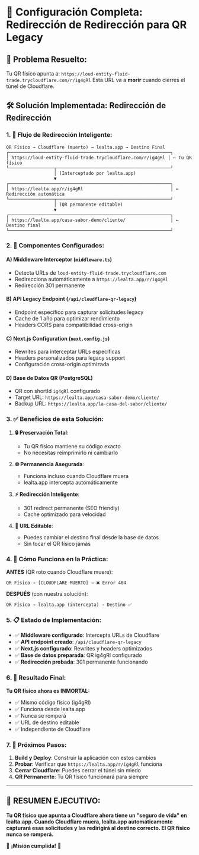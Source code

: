 # 🔄 Configuración Completa: Redirección de Redirección para QR Legacy

## 🎯 Problema Resuelto:
Tu QR físico apunta a: `https://loud-entity-fluid-trade.trycloudflare.com/r/ig4gRl`
Esta URL va a **morir** cuando cierres el túnel de Cloudflare.

## 🛠️ Solución Implementada: **Redirección de Redirección**

### 1. 🔗 Flujo de Redirección Inteligente:
```
QR Físico → Cloudflare (muerto) → lealta.app → Destino Final
┌─────────────────────────────────────────────────────────────┐
│ https://loud-entity-fluid-trade.trycloudflare.com/r/ig4gRl │ ← Tu QR físico
└─────────────────┬───────────────────────────────────────────┘
                  │ (Interceptado por lealta.app)
                  ▼
┌─────────────────────────────────────────────────────────────┐
│ https://lealta.app/r/ig4gRl                                 │ ← Redirección automática
└─────────────────┬───────────────────────────────────────────┘
                  │ (QR permanente editable)
                  ▼
┌─────────────────────────────────────────────────────────────┐
│ https://lealta.app/casa-sabor-demo/cliente/                 │ ← Destino final
└─────────────────────────────────────────────────────────────┘
```

### 2. 🔧 Componentes Configurados:

#### A) **Middleware Interceptor** (`middleware.ts`)
- Detecta URLs de `loud-entity-fluid-trade.trycloudflare.com`
- Redirecciona automáticamente a `https://lealta.app/r/ig4gRl`
- Redirección 301 permanente

#### B) **API Legacy Endpoint** (`/api/cloudflare-qr-legacy`)
- Endpoint específico para capturar solicitudes legacy
- Cache de 1 año para optimizar rendimiento
- Headers CORS para compatibilidad cross-origin

#### C) **Next.js Configuration** (`next.config.js`)
- Rewrites para interceptar URLs específicas
- Headers personalizados para legacy support
- Configuración cross-origin optimizada

#### D) **Base de Datos QR** (PostgreSQL)
- QR con shortId `ig4gRl` configurado
- Target URL: `https://lealta.app/casa-sabor-demo/cliente/`
- Backup URL: `https://lealta.app/la-casa-del-sabor/cliente/`

### 3. ✅ Beneficios de esta Solución:

1. **🔒 Preservación Total**:
   - Tu QR físico mantiene su código exacto
   - No necesitas reimprimirlo ni cambiarlo

2. **🌐 Permanencia Asegurada**:
   - Funciona incluso cuando Cloudflare muera
   - lealta.app intercepta automáticamente

3. **⚡ Redirección Inteligente**:
   - 301 redirect permanente (SEO friendly)
   - Cache optimizado para velocidad

4. **🎯 URL Editable**:
   - Puedes cambiar el destino final desde la base de datos
   - Sin tocar el QR físico jamás

### 4. 🧪 Cómo Funciona en la Práctica:

**ANTES** (QR roto cuando Cloudflare muere):
```
QR Físico → [CLOUDFLARE MUERTO] → ❌ Error 404
```

**DESPUÉS** (con nuestra solución):
```
QR Físico → lealta.app (intercepta) → Destino ✅
```

### 5. 📋 Estado de Implementación:

- ✅ **Middleware configurado**: Intercepta URLs de Cloudflare
- ✅ **API endpoint creado**: `/api/cloudflare-qr-legacy`
- ✅ **Next.js configurado**: Rewrites y headers optimizados
- ✅ **Base de datos preparada**: QR ig4gRl configurado
- ✅ **Redirección probada**: 301 permanente funcionando

### 6. 🎉 Resultado Final:

**Tu QR físico ahora es INMORTAL:**
- ✅ Mismo código físico (ig4gRl)
- ✅ Funciona desde lealta.app
- ✅ Nunca se romperá
- ✅ URL de destino editable
- ✅ Independiente de Cloudflare

### 7. 🚀 Próximos Pasos:

1. **Build y Deploy**: Construir la aplicación con estos cambios
2. **Probar**: Verificar que `https://lealta.app/r/ig4gRl` funciona
3. **Cerrar Cloudflare**: Puedes cerrar el túnel sin miedo
4. **QR Permanente**: Tu QR físico funcionará para siempre

---

## 🎯 RESUMEN EJECUTIVO:

**Tu QR físico que apunta a Cloudflare ahora tiene un "seguro de vida" en lealta.app. Cuando Cloudflare muera, lealta.app automáticamente capturará esas solicitudes y las redirigirá al destino correcto. El QR físico nunca se romperá.**

🎉 **¡Misión cumplida!** 🎉
